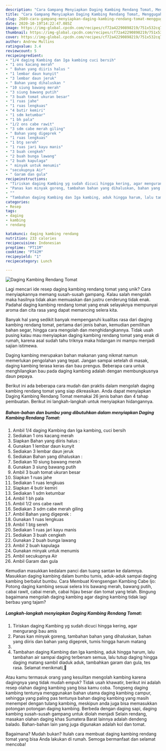 ```yaml
---
description: "Cara Gampang Menyiapkan Daging Kambing Rendang Tomat, Menggugah Selera"
title: "Cara Gampang Menyiapkan Daging Kambing Rendang Tomat, Menggugah Selera"
slug: 2689-cara-gampang-menyiapkan-daging-kambing-rendang-tomat-menggugah-selera
date: 2020-10-19T14:22:47.085Z
image: https://img-global.cpcdn.com/recipes/cf72a42290898219/751x532cq70/daging-kambing-rendang-tomat-foto-resep-utama.jpg
thumbnail: https://img-global.cpcdn.com/recipes/cf72a42290898219/751x532cq70/daging-kambing-rendang-tomat-foto-resep-utama.jpg
cover: https://img-global.cpcdn.com/recipes/cf72a42290898219/751x532cq70/daging-kambing-rendang-tomat-foto-resep-utama.jpg
author: Andrew Mullins
ratingvalue: 3.4
reviewcount: 5
recipeingredient:
- "1/4 daging Kambing dan Iga kambing cuci bersih"
- "1 ons kacang merah"
- " Bahan yang diiris halus "
- "1 lembar daun kunyit"
- "3 lembar daun jeruk"
- " Bahan yang dihaluskan "
- "10 siung bawang merah"
- "3 siung bawang putih"
- "3 buah tomat ukuran besar"
- "1 ruas jahe"
- "1 ruas lengkuas"
- "4 butir kemiri"
- "1 sdm ketumbar"
- "1 bh pala"
- "1/2 ons cabe rawit"
- "3 sdm cabe merah giling"
- " Bahan yang digeprek "
- "1 ruas lengkuas"
- "1 btg sereh"
- "1 ruas jari kayu manis"
- "3 buah cengkeh"
- "2 buah bunga lawang"
- "2 buah kapulaga"
- " minyak untuk menumis"
- "secukupnya Air"
- " Garam dan gula"
recipeinstructions:
- "Tiriskan daging Kambing yg sudah dicuci hingga kering, agar mengurangi bau amis"
- "Panas kan minyak goreng, tambahan bahan yang dihaluskan, bahan yang diiris dan bahan yang digeprek, tumis hingga harum matang"
- ""
- "Tambahan daging Kambing dan Iga kambing, aduk hingga harum, lalu tambahan air sampai daging terbenam semua, lalu tutup daging hingga daging matang sambil diaduk aduk, tambahkan garam dan gula, tes rasa. Selamat menikmati,🤤"
categories:
- Resep
tags:
- daging
- kambing
- rendang

katakunci: daging kambing rendang 
nutrition: 233 calories
recipecuisine: Indonesian
preptime: "PT11M"
cooktime: "PT42M"
recipeyield: "1"
recipecategory: Lunch

---
```



![Daging Kambing Rendang Tomat](https://img-global.cpcdn.com/recipes/cf72a42290898219/751x532cq70/daging-kambing-rendang-tomat-foto-resep-utama.jpg)

Lagi mencari ide resep daging kambing rendang tomat yang unik? Cara menyiapkannya memang susah-susah gampang. Kalau salah mengolah maka hasilnya tidak akan memuaskan dan justru cenderung tidak enak. Padahal daging kambing rendang tomat yang enak selayaknya mempunyai aroma dan cita rasa yang dapat memancing selera kita.

Banyak hal yang sedikit banyak mempengaruhi kualitas rasa dari daging kambing rendang tomat, pertama dari jenis bahan, kemudian pemilihan bahan segar, hingga cara mengolah dan menghidangkannya. Tidak usah pusing kalau mau menyiapkan daging kambing rendang tomat yang enak di rumah, karena asal sudah tahu triknya maka hidangan ini mampu menjadi sajian istimewa.

Daging kambing merupakan bahan makanan yang nikmat namun memerlukan pengolahan yang tepat. Jangan sampai setelah di masak, daging kambing terasa keras dan bau prengus. Beberapa cara untuk menghilangkan bau pada daging kambing adalah dengan membungkusnya daun pepaya.


Berikut ini ada beberapa cara mudah dan praktis dalam mengolah daging kambing rendang tomat yang siap dikreasikan. Anda dapat menyiapkan Daging Kambing Rendang Tomat memakai 26 jenis bahan dan 4 tahap pembuatan. Berikut ini langkah-langkah untuk menyiapkan hidangannya.

<!--inarticleads1-->

##### Bahan-bahan dan bumbu yang dibutuhkan dalam menyiapkan Daging Kambing Rendang Tomat:

1. Ambil 1/4 daging Kambing dan Iga kambing, cuci bersih
1. Sediakan 1 ons kacang merah
1. Siapkan  Bahan yang diiris halus :
1. Gunakan 1 lembar daun kunyit
1. Sediakan 3 lembar daun jeruk
1. Sediakan  Bahan yang dihaluskan :
1. Sediakan 10 siung bawang merah
1. Gunakan 3 siung bawang putih
1. Ambil 3 buah tomat ukuran besar
1. Siapkan 1 ruas jahe
1. Sediakan 1 ruas lengkuas
1. Siapkan 4 butir kemiri
1. Sediakan 1 sdm ketumbar
1. Ambil 1 bh pala
1. Ambil 1/2 ons cabe rawit
1. Sediakan 3 sdm cabe merah giling
1. Ambil  Bahan yang digeprek :
1. Gunakan 1 ruas lengkuas
1. Ambil 1 btg sereh
1. Sediakan 1 ruas jari kayu manis
1. Sediakan 3 buah cengkeh
1. Gunakan 2 buah bunga lawang
1. Ambil 2 buah kapulaga
1. Gunakan  minyak untuk menumis
1. Ambil secukupnya Air
1. Ambil  Garam dan gula


Kemudian masukkan kedalam panci dan tuang santan ke dalamnya. Masukkan daging kambing dalam bumbu tumis, aduk-aduk sampai daging kambing berbalut bumbu. Cara Membuat Krengsengan Kambing Cabe Ijo: Potong daging kambing sesuai selera Iris bawang merah, bawang putih, cabai rawit, cabai merah, cabai hijau besar dan tomat yang telah. Bingung bagaimana mengolah daging kambing agar daging kambing tidak lagi berbau yang tajam? 

<!--inarticleads2-->

##### Langkah-langkah menyiapkan Daging Kambing Rendang Tomat:

1. Tiriskan daging Kambing yg sudah dicuci hingga kering, agar mengurangi bau amis
1. Panas kan minyak goreng, tambahan bahan yang dihaluskan, bahan yang diiris dan bahan yang digeprek, tumis hingga harum matang
1. 
1. Tambahan daging Kambing dan Iga kambing, aduk hingga harum, lalu tambahan air sampai daging terbenam semua, lalu tutup daging hingga daging matang sambil diaduk aduk, tambahkan garam dan gula, tes rasa. Selamat menikmati,🤤


Atau kamu termasuk orang yang kesulitan mengolah kambing karena dagingnya yang tidak mudah empuk? Tidak usah khawatir, berikut ini adalah resep olahan daging kambing yang bisa kamu coba. Tongseng daging kambing tentunya menggunakan bahan utama daging kambing campur, sehingga yang paling pas tentunya bahan daging kambing yang masih menempel dengan tulang kambing, meskipun anda juga bisa memasukkan potongan potongan daging kambing. Berbeda dengan daging sapi, daging kambing susah-susah gampang untuk diolah menjadi Selain rendang, masakan olahan daging khas Sumatera Barat lainnya adalah dendeng balado. Bahan-bahan lain yang juga digunakan adalah kol dan tomat. 

Bagaimana? Mudah bukan? Itulah cara membuat daging kambing rendang tomat yang bisa Anda lakukan di rumah. Semoga bermanfaat dan selamat mencoba!
